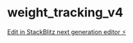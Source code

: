 # weight_tracking_v4

[Edit in StackBlitz next generation editor ⚡️](https://stackblitz.com/~/github.com/micEngineer/weight_tracking_v4)
